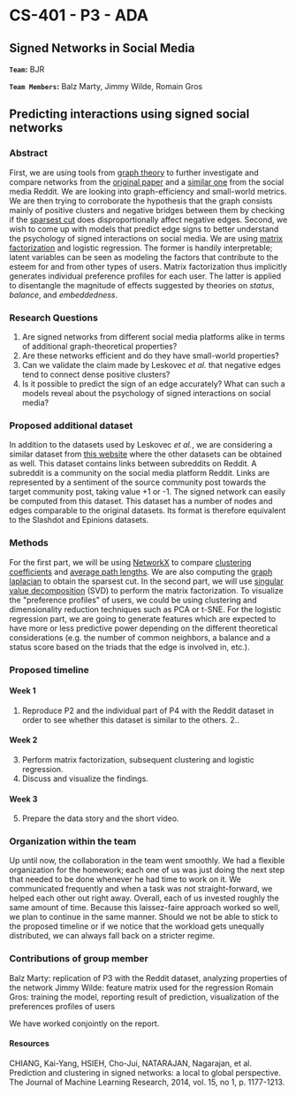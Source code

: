 # CS-401 - P3 - ADA

## Signed Networks in Social Media

**`Team`:** BJR

**`Team Members`:** Balz Marty, Jimmy Wilde, Romain Gros

## Predicting interactions using signed social networks

### Abstract
First, we are using tools from [graph theory](https://en.wikipedia.org/wiki/Graph_theory) to further investigate and compare networks from the [original paper](https://cs.stanford.edu/people/jure/pubs/triads-chi10.pdf) and a [similar one](https://snap.stanford.edu/data/#signnets) from the social media Reddit. We are looking into graph-efficiency and small-world metrics. We are then trying to corroborate the hypothesis that the graph consists mainly of positive clusters and negative bridges between them by checking if the [sparsest cut](https://en.wikipedia.org/wiki/Cut_%28graph_theory%29#Sparsest_cut) does disproportionally affect negative edges.
Second, we wish to come up with models that predict edge signs to better understand the psychology of signed interactions on social media. We are using [matrix factorization](https://en.wikipedia.org/wiki/Matrix_factorization_%28recommender_systems%29) and logistic regression. The former is handily interpretable; latent variables can be seen as modeling the factors that contribute to the esteem for and from other types of users. Matrix factorization thus implicitly generates individual preference profiles for each user. The latter is applied to disentangle the magnitude of effects suggested by theories on *status*, *balance*, and *embeddedness*.

### Research Questions
1. Are signed networks from different social media platforms alike in terms of additional graph-theoretical properties?
2. Are these networks efficient and do they have small-world properties?
3. Can we validate the claim made by Leskovec *et al.* that negative edges tend to connect dense positive clusters?
4. Is it possible to predict the sign of an edge accurately? What can such a models reveal about the psychology of signed interactions on social media?

### Proposed additional dataset
In addition to the datasets used by Leskovec *et al.*, we are considering a similar dataset from [this website](https://snap.stanford.edu/data/#signnets) where the other datasets can be obtained as well. This dataset contains links between subreddits on Reddit. A subreddit is a community on the social media platform Reddit. Links are represented by a sentiment of the source community post towards the target community post, taking value +1 or -1. The signed network can easily be computed from this dataset. This dataset has a number of nodes and edges comparable to the original datasets. Its format is therefore equivalent to the Slashdot and Epinions datasets.

### Methods
For the first part, we will be using [NetworkX](https://networkx.org/) to compare [clustering coefficients](https://en.wikipedia.org/wiki/Clustering_coefficient) and [average path lengths](https://en.wikipedia.org/wiki/Shortest_path_problem). We are also computing the [graph laplacian](https://en.wikipedia.org/wiki/Laplacian_matrix) to obtain the sparsest cut.
In the second part, we will use [singular value decomposition](https://en.wikipedia.org/wiki/Singular_value_decomposition) (SVD) to perform the matrix factorization. To visualize the "preference profiles" of users, we could be using clustering and dimensionality reduction techniques such as PCA or t-SNE. For the logistic regression part, we are going to generate features which are expected to have more or less predictive power depending on the different theoretical considerations (e.g. the number of common neighbors, a balance and a status score based on the triads that the edge is involved in, etc.).

### Proposed timeline

#### Week 1
1. Reproduce P2 and the individual part of P4 with the Reddit dataset in order to see whether this dataset is similar to the others.
2..
#### Week 2
3. Perform matrix factorization, subsequent clustering and logistic regression.
4. Discuss and visualize the findings.
#### Week 3
5. Prepare the data story and the short video.

### Organization within the team

Up until now, the collaboration in the team went smoothly. We had a flexible organization for the homework; each one of us was just doing the next step that needed to be done whenever he had time to work on it. We communicated frequently and when a task was not straight-forward, we helped each other out right away. Overall, each of us invested roughly the same amount of time. Because this laissez-faire approach worked so well, we plan to continue in the same manner. Should we not be able to stick to the proposed timeline or if we notice that the workload gets unequally distributed, we can always fall back on a stricter regime.

### Contributions of group member

Balz Marty: replication of P3 with the Reddit dataset, analyzing properties of the network
Jimmy Wilde: feature matrix used for the regression
Romain Gros: training the model, reporting result of prediction, visualization of the preferences profiles of users

We have worked conjointly on the report.

#### Resources
CHIANG, Kai-Yang, HSIEH, Cho-Jui, NATARAJAN, Nagarajan, et al. Prediction and clustering in signed networks: a local to global perspective. The Journal of Machine Learning Research, 2014, vol. 15, no 1, p. 1177-1213.
